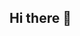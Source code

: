 ## Hi there 👋

<!--
**lifeisacanvas24/lifeisacanvas24** is a ✨ _special_ ✨ repository because its `README.md` (this file) appears on your GitHub profile.

Pagination
IG / YT datafeed
contrnt for the entire website
dynamic parts to be handle using astro.build
defining .md template
exploring more commoponents from bulma
daisy css 
Here are some ideas to get you started:

- 🔭 I’m currently working on ...
- 🌱 I’m currently learning ...
- 👯 I’m looking to collaborate on ...
- 🤔 I’m looking for help with ...
- 💬 Ask me about ...
- 📫 How to reach me: ...
- 😄 Pronouns: ...
- ⚡ Fun fact: ...
-->
